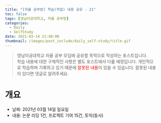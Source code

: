 ```yaml
---
title: "[자율 공부방] 학습(작업) 내용 공유 - 21"
toc: false
tags: [영남이공대학교, 자율 공부방]
categories:
  - Daily
  - SelfStudy
date: 2021-03-14 21:40:00
thumbnail: /images/post_include/daily_self-study/title.gif
---
```

> 영남이공대학교 자율 공부 모임에 공유할 목적으로 작성하는 포스트입니다.  
> 학습 내용에 대한 구체적인 사항은 별도 포스트에서 다룰 예정입니다.
> 개인적으로 학습하며 기록하고 있기 때문에 <font color='red'>잘못된 내용</font>이 있을 수 있습니다. 잘못된 내용이 있다면 댓글로 알려주세요.  

# 개요
* 날짜: 2021년 03월 14일 일요일
* 내용: 논문 리딩 1건, 프로젝트 기여 15건, 토익(동사)